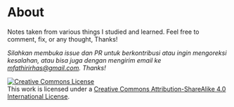 # About

Notes taken from various things I studied and learned. Feel free to comment, fix, or any thought, Thanks!

*Silahkan membuka issue dan PR untuk berkontribusi atau ingin mengoreksi kesalahan, atau bisa juga dengan mengirim email ke [mfathirirhas@gmail.com](mailto:mfathirirhas@gmail.com). Thanks!*

<a rel="license" href="http://creativecommons.org/licenses/by-sa/4.0/"><img alt="Creative Commons License" style="border-width:0" src="https://i.creativecommons.org/l/by-sa/4.0/88x31.png" /></a><br />This work is licensed under a <a rel="license" href="http://creativecommons.org/licenses/by-sa/4.0/">Creative Commons Attribution-ShareAlike 4.0 International License</a>.